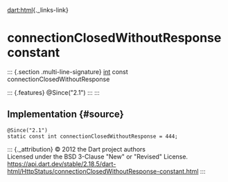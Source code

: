 [dart:html](../../dart-html/dart-html-library){._links-link}

connectionClosedWithoutResponse constant
========================================

::: {.section .multi-line-signature}
[int](../../dart-core/int-class) const connectionClosedWithoutResponse

::: {.features}
\@Since(\"2.1\")
:::
:::

Implementation {#source}
--------------

``` {.language-dart data-language="dart"}
@Since("2.1")
static const int connectionClosedWithoutResponse = 444;
```

::: {._attribution}
© 2012 the Dart project authors\
Licensed under the BSD 3-Clause \"New\" or \"Revised\" License.\
<https://api.dart.dev/stable/2.18.5/dart-html/HttpStatus/connectionClosedWithoutResponse-constant.html>
:::
